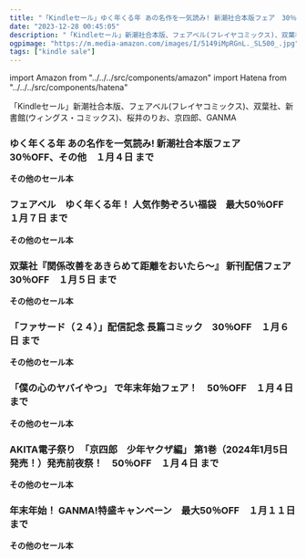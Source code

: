 ```yaml
---
title: "「Kindleセール」ゆく年くる年 あの名作を一気読み! 新潮社合本版フェア　30％OFF、双葉社『関係改善をあきらめて距離をおいたら～』 新刊配信フェア　30％OFF"
date: "2023-12-28 00:45:05"
description: "「Kindleセール」新潮社合本版、フェアベル(フレイヤコミックス)、双葉社、新書館(ウィングス・コミックス)、桜井のりお、京四郎、GANMA"
ogpimage: "https://m.media-amazon.com/images/I/5149iMpRGnL._SL500_.jpg"
tags: ["kindle sale"]
---
```

import Amazon from "../../../src/components/amazon"
import Hatena from "../../../src/components/hatena"

「Kindleセール」新潮社合本版、フェアベル(フレイヤコミックス)、双葉社、新書館(ウィングス・コミックス)、桜井のりお、京四郎、GANMA



### ゆく年くる年 あの名作を一気読み! 新潮社合本版フェア　30％OFF、その他　１月４日 まで


<Amazon asin="B09CKVCYD7" />



<Amazon asin="B099RLNJQS" />



<Amazon asin="B01MSW30U5" />


**その他のセール本**

<Hatena src="https://kyukyunyorituryo.github.io/kindle_sale/20240104s37549/" title=""/>

### フェアベル　ゆく年くる年！ 人気作勢ぞろい福袋　最大50％OFF　１月７日 まで

<Amazon asin="B089CLR4DY" />



<Amazon asin="B00UHGDRSY" />



<Amazon asin="B00IHRNISE" />


**その他のセール本**

<Hatena src="https://kyukyunyorituryo.github.io/kindle_sale/20240107s37645/" title=""/>

### 双葉社『関係改善をあきらめて距離をおいたら～』 新刊配信フェア　30％OFF　１月５日 まで


<Amazon asin="B0C9HGDV5Q" />



<Amazon asin="B0C3QRDT33" />



<Amazon asin="B0C13RFLQQ" />


**その他のセール本**

<Hatena src="https://kyukyunyorituryo.github.io/kindle_sale/20240105s37640/" title=""/>

### 「ファサード（２４）」配信記念 長篇コミック　30％OFF　１月６日 まで


<Amazon asin="B0C841XFSN" />



<Amazon asin="B0C5CB7DPL" />



<Amazon asin="B0C2GZVLGS" />


**その他のセール本**

<Hatena src="https://kyukyunyorituryo.github.io/kindle_sale/20240106s37690/" title=""/>

### 「僕の心のヤバイやつ」 で年末年始フェア！　50％OFF　１月４日 まで


<Amazon asin="B08V8YH139" />



<Amazon asin="B07GYLD2R3" />



<Amazon asin="B00AQY7D4G" />


**その他のセール本**

<Hatena src="https://kyukyunyorituryo.github.io/kindle_sale/20240104s37709/" title=""/>

### AKITA電子祭り　「京四郎　少年ヤクザ編」 第1巻（2024年1月5日発売！）発売前夜祭！　50％OFF　１月４日 まで


<Amazon asin="B00OBEJ8BI" />


**その他のセール本**

<Hatena src="https://kyukyunyorituryo.github.io/kindle_sale/20240104s37711/" title=""/>

### 年末年始！ GANMA!特盛キャンペーン　最大50％OFF　１月１１日 まで


<Amazon asin="B0BBN7KN5G" />



<Amazon asin="B09YR2N15H" />



<Amazon asin="B0CM3K4RQG" />


**その他のセール本**

<Hatena src="https://kyukyunyorituryo.github.io/kindle_sale/20240111s37377/" title=""/>
